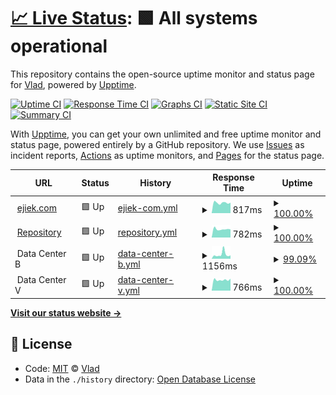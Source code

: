 # [📈 Live Status](https://status.ejiek.com): <!--live status--> **🟩 All systems operational**

This repository contains the open-source uptime monitor and status page for [Vlad](https://ejiek.com), powered by [Upptime](https://github.com/upptime/upptime).

[![Uptime CI](https://github.com/koj-co/upptime/workflows/Uptime%20CI/badge.svg)](https://github.com/koj-co/upptime/actions?query=workflow%3A%22Uptime+CI%22)
[![Response Time CI](https://github.com/koj-co/upptime/workflows/Response%20Time%20CI/badge.svg)](https://github.com/koj-co/upptime/actions?query=workflow%3A%22Response+Time+CI%22)
[![Graphs CI](https://github.com/koj-co/upptime/workflows/Graphs%20CI/badge.svg)](https://github.com/koj-co/upptime/actions?query=workflow%3A%22Graphs+CI%22)
[![Static Site CI](https://github.com/koj-co/upptime/workflows/Static%20Site%20CI/badge.svg)](https://github.com/koj-co/upptime/actions?query=workflow%3A%22Static+Site+CI%22)
[![Summary CI](https://github.com/koj-co/upptime/workflows/Summary%20CI/badge.svg)](https://github.com/koj-co/upptime/actions?query=workflow%3A%22Summary+CI%22)

With [Upptime](https://upptime.js.org), you can get your own unlimited and free uptime monitor and status page, powered entirely by a GitHub repository. We use [Issues](https://github.com/ejiek/status/issues) as incident reports, [Actions](https://github.com/ejiek/status/actions) as uptime monitors, and [Pages](https://status.ejiek.com) for the status page.

<!--start: status pages-->
<!-- This summary is generated by Upptime (https://github.com/upptime/upptime) -->
<!-- Do not edit this manually, your changes will be overwritten -->
<!-- prettier-ignore -->
| URL | Status | History | Response Time | Uptime |
| --- | ------ | ------- | ------------- | ------ |
| <img alt="" src="https://favicons.githubusercontent.com/ejiek.com" height="13"> [ejiek.com](https://ejiek.com) | 🟩 Up | [ejiek-com.yml](https://github.com/ejiek/status/commits/master/history/ejiek-com.yml) | <details><summary><img alt="Response time graph" src="./graphs/ejiek-com/response-time-week.png" height="20"> 817ms</summary><br><a href="https://status.ejiek.com/history/ejiek-com"><img alt="Response time 967" src="https://img.shields.io/endpoint?url=https%3A%2F%2Fraw.githubusercontent.com%2Fejiek%2Fstatus%2Fmaster%2Fapi%2Fejiek-com%2Fresponse-time.json"></a><br><a href="https://status.ejiek.com/history/ejiek-com"><img alt="24-hour response time 821" src="https://img.shields.io/endpoint?url=https%3A%2F%2Fraw.githubusercontent.com%2Fejiek%2Fstatus%2Fmaster%2Fapi%2Fejiek-com%2Fresponse-time-day.json"></a><br><a href="https://status.ejiek.com/history/ejiek-com"><img alt="7-day response time 817" src="https://img.shields.io/endpoint?url=https%3A%2F%2Fraw.githubusercontent.com%2Fejiek%2Fstatus%2Fmaster%2Fapi%2Fejiek-com%2Fresponse-time-week.json"></a><br><a href="https://status.ejiek.com/history/ejiek-com"><img alt="30-day response time 875" src="https://img.shields.io/endpoint?url=https%3A%2F%2Fraw.githubusercontent.com%2Fejiek%2Fstatus%2Fmaster%2Fapi%2Fejiek-com%2Fresponse-time-month.json"></a><br><a href="https://status.ejiek.com/history/ejiek-com"><img alt="1-year response time 967" src="https://img.shields.io/endpoint?url=https%3A%2F%2Fraw.githubusercontent.com%2Fejiek%2Fstatus%2Fmaster%2Fapi%2Fejiek-com%2Fresponse-time-year.json"></a></details> | <details><summary><a href="https://status.ejiek.com/history/ejiek-com">100.00%</a></summary><a href="https://status.ejiek.com/history/ejiek-com"><img alt="All-time uptime 99.30%" src="https://img.shields.io/endpoint?url=https%3A%2F%2Fraw.githubusercontent.com%2Fejiek%2Fstatus%2Fmaster%2Fapi%2Fejiek-com%2Fuptime.json"></a><br><a href="https://status.ejiek.com/history/ejiek-com"><img alt="24-hour uptime 100.00%" src="https://img.shields.io/endpoint?url=https%3A%2F%2Fraw.githubusercontent.com%2Fejiek%2Fstatus%2Fmaster%2Fapi%2Fejiek-com%2Fuptime-day.json"></a><br><a href="https://status.ejiek.com/history/ejiek-com"><img alt="7-day uptime 100.00%" src="https://img.shields.io/endpoint?url=https%3A%2F%2Fraw.githubusercontent.com%2Fejiek%2Fstatus%2Fmaster%2Fapi%2Fejiek-com%2Fuptime-week.json"></a><br><a href="https://status.ejiek.com/history/ejiek-com"><img alt="30-day uptime 100.00%" src="https://img.shields.io/endpoint?url=https%3A%2F%2Fraw.githubusercontent.com%2Fejiek%2Fstatus%2Fmaster%2Fapi%2Fejiek-com%2Fuptime-month.json"></a><br><a href="https://status.ejiek.com/history/ejiek-com"><img alt="1-year uptime 99.30%" src="https://img.shields.io/endpoint?url=https%3A%2F%2Fraw.githubusercontent.com%2Fejiek%2Fstatus%2Fmaster%2Fapi%2Fejiek-com%2Fuptime-year.json"></a></details>
| <img alt="" src="https://favicons.githubusercontent.com/repo.ejiek.com" height="13"> [Repository](https://repo.ejiek.com) | 🟩 Up | [repository.yml](https://github.com/ejiek/status/commits/master/history/repository.yml) | <details><summary><img alt="Response time graph" src="./graphs/repository/response-time-week.png" height="20"> 782ms</summary><br><a href="https://status.ejiek.com/history/repository"><img alt="Response time 844" src="https://img.shields.io/endpoint?url=https%3A%2F%2Fraw.githubusercontent.com%2Fejiek%2Fstatus%2Fmaster%2Fapi%2Frepository%2Fresponse-time.json"></a><br><a href="https://status.ejiek.com/history/repository"><img alt="24-hour response time 761" src="https://img.shields.io/endpoint?url=https%3A%2F%2Fraw.githubusercontent.com%2Fejiek%2Fstatus%2Fmaster%2Fapi%2Frepository%2Fresponse-time-day.json"></a><br><a href="https://status.ejiek.com/history/repository"><img alt="7-day response time 782" src="https://img.shields.io/endpoint?url=https%3A%2F%2Fraw.githubusercontent.com%2Fejiek%2Fstatus%2Fmaster%2Fapi%2Frepository%2Fresponse-time-week.json"></a><br><a href="https://status.ejiek.com/history/repository"><img alt="30-day response time 840" src="https://img.shields.io/endpoint?url=https%3A%2F%2Fraw.githubusercontent.com%2Fejiek%2Fstatus%2Fmaster%2Fapi%2Frepository%2Fresponse-time-month.json"></a><br><a href="https://status.ejiek.com/history/repository"><img alt="1-year response time 844" src="https://img.shields.io/endpoint?url=https%3A%2F%2Fraw.githubusercontent.com%2Fejiek%2Fstatus%2Fmaster%2Fapi%2Frepository%2Fresponse-time-year.json"></a></details> | <details><summary><a href="https://status.ejiek.com/history/repository">100.00%</a></summary><a href="https://status.ejiek.com/history/repository"><img alt="All-time uptime 99.34%" src="https://img.shields.io/endpoint?url=https%3A%2F%2Fraw.githubusercontent.com%2Fejiek%2Fstatus%2Fmaster%2Fapi%2Frepository%2Fuptime.json"></a><br><a href="https://status.ejiek.com/history/repository"><img alt="24-hour uptime 100.00%" src="https://img.shields.io/endpoint?url=https%3A%2F%2Fraw.githubusercontent.com%2Fejiek%2Fstatus%2Fmaster%2Fapi%2Frepository%2Fuptime-day.json"></a><br><a href="https://status.ejiek.com/history/repository"><img alt="7-day uptime 100.00%" src="https://img.shields.io/endpoint?url=https%3A%2F%2Fraw.githubusercontent.com%2Fejiek%2Fstatus%2Fmaster%2Fapi%2Frepository%2Fuptime-week.json"></a><br><a href="https://status.ejiek.com/history/repository"><img alt="30-day uptime 100.00%" src="https://img.shields.io/endpoint?url=https%3A%2F%2Fraw.githubusercontent.com%2Fejiek%2Fstatus%2Fmaster%2Fapi%2Frepository%2Fuptime-month.json"></a><br><a href="https://status.ejiek.com/history/repository"><img alt="1-year uptime 99.34%" src="https://img.shields.io/endpoint?url=https%3A%2F%2Fraw.githubusercontent.com%2Fejiek%2Fstatus%2Fmaster%2Fapi%2Frepository%2Fuptime-year.json"></a></details>
| <img alt="" src="https://favicons.githubusercontent.com/null" height="13"> Data Center B | 🟩 Up | [data-center-b.yml](https://github.com/ejiek/status/commits/master/history/data-center-b.yml) | <details><summary><img alt="Response time graph" src="./graphs/data-center-b/response-time-week.png" height="20"> 1156ms</summary><br><a href="https://status.ejiek.com/history/data-center-b"><img alt="Response time 904" src="https://img.shields.io/endpoint?url=https%3A%2F%2Fraw.githubusercontent.com%2Fejiek%2Fstatus%2Fmaster%2Fapi%2Fdata-center-b%2Fresponse-time.json"></a><br><a href="https://status.ejiek.com/history/data-center-b"><img alt="24-hour response time 902" src="https://img.shields.io/endpoint?url=https%3A%2F%2Fraw.githubusercontent.com%2Fejiek%2Fstatus%2Fmaster%2Fapi%2Fdata-center-b%2Fresponse-time-day.json"></a><br><a href="https://status.ejiek.com/history/data-center-b"><img alt="7-day response time 1156" src="https://img.shields.io/endpoint?url=https%3A%2F%2Fraw.githubusercontent.com%2Fejiek%2Fstatus%2Fmaster%2Fapi%2Fdata-center-b%2Fresponse-time-week.json"></a><br><a href="https://status.ejiek.com/history/data-center-b"><img alt="30-day response time 920" src="https://img.shields.io/endpoint?url=https%3A%2F%2Fraw.githubusercontent.com%2Fejiek%2Fstatus%2Fmaster%2Fapi%2Fdata-center-b%2Fresponse-time-month.json"></a><br><a href="https://status.ejiek.com/history/data-center-b"><img alt="1-year response time 904" src="https://img.shields.io/endpoint?url=https%3A%2F%2Fraw.githubusercontent.com%2Fejiek%2Fstatus%2Fmaster%2Fapi%2Fdata-center-b%2Fresponse-time-year.json"></a></details> | <details><summary><a href="https://status.ejiek.com/history/data-center-b">99.09%</a></summary><a href="https://status.ejiek.com/history/data-center-b"><img alt="All-time uptime 95.80%" src="https://img.shields.io/endpoint?url=https%3A%2F%2Fraw.githubusercontent.com%2Fejiek%2Fstatus%2Fmaster%2Fapi%2Fdata-center-b%2Fuptime.json"></a><br><a href="https://status.ejiek.com/history/data-center-b"><img alt="24-hour uptime 100.00%" src="https://img.shields.io/endpoint?url=https%3A%2F%2Fraw.githubusercontent.com%2Fejiek%2Fstatus%2Fmaster%2Fapi%2Fdata-center-b%2Fuptime-day.json"></a><br><a href="https://status.ejiek.com/history/data-center-b"><img alt="7-day uptime 99.09%" src="https://img.shields.io/endpoint?url=https%3A%2F%2Fraw.githubusercontent.com%2Fejiek%2Fstatus%2Fmaster%2Fapi%2Fdata-center-b%2Fuptime-week.json"></a><br><a href="https://status.ejiek.com/history/data-center-b"><img alt="30-day uptime 99.79%" src="https://img.shields.io/endpoint?url=https%3A%2F%2Fraw.githubusercontent.com%2Fejiek%2Fstatus%2Fmaster%2Fapi%2Fdata-center-b%2Fuptime-month.json"></a><br><a href="https://status.ejiek.com/history/data-center-b"><img alt="1-year uptime 95.80%" src="https://img.shields.io/endpoint?url=https%3A%2F%2Fraw.githubusercontent.com%2Fejiek%2Fstatus%2Fmaster%2Fapi%2Fdata-center-b%2Fuptime-year.json"></a></details>
| <img alt="" src="https://favicons.githubusercontent.com/null" height="13"> Data Center V | 🟩 Up | [data-center-v.yml](https://github.com/ejiek/status/commits/master/history/data-center-v.yml) | <details><summary><img alt="Response time graph" src="./graphs/data-center-v/response-time-week.png" height="20"> 766ms</summary><br><a href="https://status.ejiek.com/history/data-center-v"><img alt="Response time 891" src="https://img.shields.io/endpoint?url=https%3A%2F%2Fraw.githubusercontent.com%2Fejiek%2Fstatus%2Fmaster%2Fapi%2Fdata-center-v%2Fresponse-time.json"></a><br><a href="https://status.ejiek.com/history/data-center-v"><img alt="24-hour response time 850" src="https://img.shields.io/endpoint?url=https%3A%2F%2Fraw.githubusercontent.com%2Fejiek%2Fstatus%2Fmaster%2Fapi%2Fdata-center-v%2Fresponse-time-day.json"></a><br><a href="https://status.ejiek.com/history/data-center-v"><img alt="7-day response time 766" src="https://img.shields.io/endpoint?url=https%3A%2F%2Fraw.githubusercontent.com%2Fejiek%2Fstatus%2Fmaster%2Fapi%2Fdata-center-v%2Fresponse-time-week.json"></a><br><a href="https://status.ejiek.com/history/data-center-v"><img alt="30-day response time 829" src="https://img.shields.io/endpoint?url=https%3A%2F%2Fraw.githubusercontent.com%2Fejiek%2Fstatus%2Fmaster%2Fapi%2Fdata-center-v%2Fresponse-time-month.json"></a><br><a href="https://status.ejiek.com/history/data-center-v"><img alt="1-year response time 891" src="https://img.shields.io/endpoint?url=https%3A%2F%2Fraw.githubusercontent.com%2Fejiek%2Fstatus%2Fmaster%2Fapi%2Fdata-center-v%2Fresponse-time-year.json"></a></details> | <details><summary><a href="https://status.ejiek.com/history/data-center-v">100.00%</a></summary><a href="https://status.ejiek.com/history/data-center-v"><img alt="All-time uptime 98.17%" src="https://img.shields.io/endpoint?url=https%3A%2F%2Fraw.githubusercontent.com%2Fejiek%2Fstatus%2Fmaster%2Fapi%2Fdata-center-v%2Fuptime.json"></a><br><a href="https://status.ejiek.com/history/data-center-v"><img alt="24-hour uptime 100.00%" src="https://img.shields.io/endpoint?url=https%3A%2F%2Fraw.githubusercontent.com%2Fejiek%2Fstatus%2Fmaster%2Fapi%2Fdata-center-v%2Fuptime-day.json"></a><br><a href="https://status.ejiek.com/history/data-center-v"><img alt="7-day uptime 100.00%" src="https://img.shields.io/endpoint?url=https%3A%2F%2Fraw.githubusercontent.com%2Fejiek%2Fstatus%2Fmaster%2Fapi%2Fdata-center-v%2Fuptime-week.json"></a><br><a href="https://status.ejiek.com/history/data-center-v"><img alt="30-day uptime 98.64%" src="https://img.shields.io/endpoint?url=https%3A%2F%2Fraw.githubusercontent.com%2Fejiek%2Fstatus%2Fmaster%2Fapi%2Fdata-center-v%2Fuptime-month.json"></a><br><a href="https://status.ejiek.com/history/data-center-v"><img alt="1-year uptime 98.17%" src="https://img.shields.io/endpoint?url=https%3A%2F%2Fraw.githubusercontent.com%2Fejiek%2Fstatus%2Fmaster%2Fapi%2Fdata-center-v%2Fuptime-year.json"></a></details>

<!--end: status pages-->

[**Visit our status website →**](https://status.ejiek.com)

## 📄 License

- Code: [MIT](./LICENSE) © [Vlad](https://ejiek.com)
- Data in the `./history` directory: [Open Database License](https://opendatacommons.org/licenses/odbl/1-0/)
